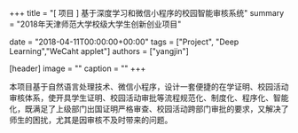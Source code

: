 +++
title = "[ 项目 ] 基于深度学习和微信小程序的校园智能审核系统"
summary = "2018年天津师范大学校级大学生创新创业项目"

date = "2018-04-11T00:00:00+00:00"
tags = ["Project", "Deep Learning","WeCaht applet"]
authors = ["yangjin"]

[header]
image = ""
caption = ""
+++

本项目基于自然语言处理技术、微信小程序，设计一套便捷的在学证明、校园活动审核体系，使开具学生证明、校园活动审批等流程规范化、制度化、程序化、智能化，既满足了上级部门出国证明严格审查、校园活动跨部门审批的要求，又解决了师生的困扰，尤其是因审核不及时带来的问题。